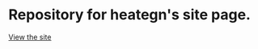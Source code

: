 # Repository for heategn's site page.

[View the site](https://heategn.github.io/heategn-workshop/)
